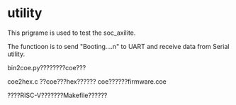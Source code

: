 # utility

This prigrame is used to test the soc_axilite.

The functioon is to send "Booting....n" to UART and receive data from Serial utility.

bin2coe.py????????coe???

coe2hex.c ??coe???hex??????
coe??????firmware.coe

????RISC-V???????Makefile??????